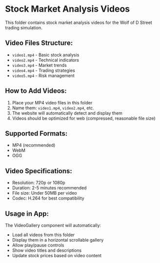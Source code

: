 # Stock Market Analysis Videos

This folder contains stock market analysis videos for the Wolf of D Street trading simulation.

## Video Files Structure:
- `video1.mp4` - Basic stock analysis
- `video2.mp4` - Technical indicators
- `video3.mp4` - Market trends
- `video4.mp4` - Trading strategies
- `video5.mp4` - Risk management

## How to Add Videos:
1. Place your MP4 video files in this folder
2. Name them: `video1.mp4`, `video2.mp4`, etc.
3. The website will automatically detect and display them
4. Videos should be optimized for web (compressed, reasonable file size)

## Supported Formats:
- MP4 (recommended)
- WebM
- OGG

## Video Specifications:
- Resolution: 720p or 1080p
- Duration: 2-5 minutes recommended
- File size: Under 50MB per video
- Codec: H.264 for best compatibility

## Usage in App:
The VideoGallery component will automatically:
- Load all videos from this folder
- Display them in a horizontal scrollable gallery
- Allow play/pause controls
- Show video titles and descriptions
- Update stock prices based on video content



